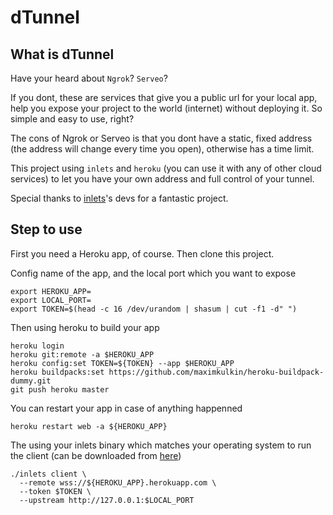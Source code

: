 # dTunnel

## What is dTunnel

Have your heard about `Ngrok`? `Serveo`?

If you dont, these are services that give you a public url for your local app, help you expose your project to the world (internet) without deploying it. So simple and easy to use, right?

The cons of Ngrok or Serveo is that you dont have a static, fixed address (the address will change every time you open), otherwise has a time limit.

This project using `inlets` and `heroku` (you can use it with any of other cloud services) to let you have your own address and full control of your tunnel.

Special thanks to [inlets](https://github.com/inlets/inlets)'s devs for a fantastic project.

## Step to use

First you need a Heroku app, of course. Then clone this project.

Config name of the app, and the local port which you want to expose

```
export HEROKU_APP=
export LOCAL_PORT=
export TOKEN=$(head -c 16 /dev/urandom | shasum | cut -f1 -d" ")
```

Then using heroku to build your app
```
heroku login
heroku git:remote -a $HEROKU_APP
heroku config:set TOKEN=${TOKEN} --app $HEROKU_APP
heroku buildpacks:set https://github.com/maximkulkin/heroku-buildpack-dummy.git
git push heroku master
```

You can restart your app in case of anything happenned
```
heroku restart web -a ${HEROKU_APP}
```

The using your inlets binary which matches your operating system to run the client (can be downloaded from [here](https://github.com/inlets/inlets/releases))
```
./inlets client \
  --remote wss://${HEROKU_APP}.herokuapp.com \
  --token $TOKEN \
  --upstream http://127.0.0.1:$LOCAL_PORT
```
